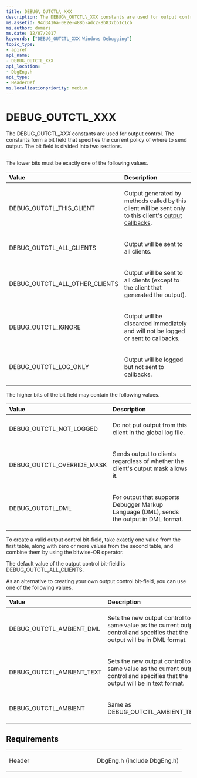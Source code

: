```yaml
---
title: DEBUG\_OUTCTL\_XXX
description: The DEBUG\_OUTCTL\_XXX constants are used for output control. The constants form a bit field that specifies the current policy of where to send output. The bit field is divided into two sections.
ms.assetid: 94d3416a-082e-488b-adc2-8b837bb1c1cb
ms.author: domars
ms.date: 12/07/2017
keywords: ["DEBUG_OUTCTL_XXX Windows Debugging"]
topic_type:
- apiref
api_name:
- DEBUG_OUTCTL_XXX
api_location:
- DbgEng.h
api_type:
- HeaderDef
ms.localizationpriority: medium
---
```


# DEBUG\_OUTCTL\_XXX


The DEBUG\_OUTCTL\_*XXX* constants are used for output control. The constants form a bit field that specifies the current policy of where to send output. The bit field is divided into two sections.

## <span id="ddk_debug_outctl_xxx_dbx"></span><span id="DDK_DEBUG_OUTCTL_XXX_DBX"></span>


The lower bits must be exactly one of the following values.

<table>
<colgroup>
<col width="50%" />
<col width="50%" />
</colgroup>
<thead>
<tr class="header">
<th align="left">Value</th>
<th align="left">Description</th>
</tr>
</thead>
<tbody>
<tr class="odd">
<td align="left"><p>DEBUG_OUTCTL_THIS_CLIENT</p></td>
<td align="left"><p>Output generated by methods called by this client will be sent only to this client&#39;s <a href="https://msdn.microsoft.com/library/windows/hardware/ff560116#output-callbacks" data-raw-source="[output callbacks](https://msdn.microsoft.com/library/windows/hardware/ff560116#output-callbacks)">output callbacks</a>.</p></td>
</tr>
<tr class="even">
<td align="left"><p>DEBUG_OUTCTL_ALL_CLIENTS</p></td>
<td align="left"><p>Output will be sent to all clients.</p></td>
</tr>
<tr class="odd">
<td align="left"><p>DEBUG_OUTCTL_ALL_OTHER_CLIENTS</p></td>
<td align="left"><p>Output will be sent to all clients (except to the client that generated the output).</p></td>
</tr>
<tr class="even">
<td align="left"><p>DEBUG_OUTCTL_IGNORE</p></td>
<td align="left"><p>Output will be discarded immediately and will not be logged or sent to callbacks.</p></td>
</tr>
<tr class="odd">
<td align="left"><p>DEBUG_OUTCTL_LOG_ONLY</p></td>
<td align="left"><p>Output will be logged but not sent to callbacks.</p></td>
</tr>
</tbody>
</table>

 

The higher bits of the bit field may contain the following values.

<table>
<colgroup>
<col width="50%" />
<col width="50%" />
</colgroup>
<thead>
<tr class="header">
<th align="left">Value</th>
<th align="left">Description</th>
</tr>
</thead>
<tbody>
<tr class="odd">
<td align="left"><p>DEBUG_OUTCTL_NOT_LOGGED</p></td>
<td align="left"><p>Do not put output from this client in the global log file.</p></td>
</tr>
<tr class="even">
<td align="left"><p>DEBUG_OUTCTL_OVERRIDE_MASK</p></td>
<td align="left"><p>Sends output to clients regardless of whether the client&#39;s output mask allows it.</p></td>
</tr>
<tr class="odd">
<td align="left"><p>DEBUG_OUTCTL_DML</p></td>
<td align="left"><p>For output that supports Debugger Markup Language (DML), sends the output in DML format.</p></td>
</tr>
</tbody>
</table>

 

To create a valid output control bit-field, take exactly one value from the first table, along with zero or more values from the second table, and combine them by using the bitwise-OR operator.

The default value of the output control bit-field is DEBUG\_OUTCTL\_ALL\_CLIENTS.

As an alternative to creating your own output control bit-field, you can use one of the following values.

<table>
<colgroup>
<col width="50%" />
<col width="50%" />
</colgroup>
<thead>
<tr class="header">
<th align="left">Value</th>
<th align="left">Description</th>
</tr>
</thead>
<tbody>
<tr class="odd">
<td align="left"><p>DEBUG_OUTCTL_AMBIENT_DML</p></td>
<td align="left"><p>Sets the new output control to the same value as the current output control and specifies that the output will be in DML format.</p></td>
</tr>
<tr class="even">
<td align="left"><p>DEBUG_OUTCTL_AMBIENT_TEXT</p></td>
<td align="left"><p>Sets the new output control to the same value as the current output control and specifies that the output will be in text format.</p></td>
</tr>
<tr class="odd">
<td align="left"><p>DEBUG_OUTCTL_AMBIENT</p></td>
<td align="left"><p>Same as DEBUG_OUTCTL_AMBIENT_TEXT.</p></td>
</tr>
</tbody>
</table>

 

Requirements
------------

<table>
<colgroup>
<col width="50%" />
<col width="50%" />
</colgroup>
<tbody>
<tr class="odd">
<td align="left"><p>Header</p></td>
<td align="left">DbgEng.h (include DbgEng.h)</td>
</tr>
</tbody>
</table>

 

 





